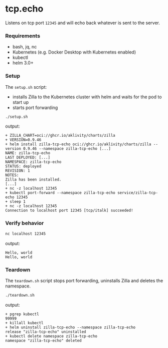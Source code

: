 # tcp.echo

Listens on tcp port `12345` and will echo back whatever is sent to the server.

### Requirements

- bash, jq, nc
- Kubernetes (e.g. Docker Desktop with Kubernetes enabled)
- kubectl
- helm 3.0+

### Setup

The `setup.sh` script:

- installs Zilla to the Kubernetes cluster with helm and waits for the pod to start up
- starts port forwarding

```bash
./setup.sh
```

output:

```text
+ ZILLA_CHART=oci://ghcr.io/aklivity/charts/zilla
+ VERSION=0.9.46
+ helm install zilla-tcp-echo oci://ghcr.io/aklivity/charts/zilla --version 0.9.46 --namespace zilla-tcp-echo [...]
NAME: zilla-tcp-echo
LAST DEPLOYED: [...]
NAMESPACE: zilla-tcp-echo
STATUS: deployed
REVISION: 1
NOTES:
Zilla has been installed.
[...]
+ nc -z localhost 12345
+ kubectl port-forward --namespace zilla-tcp-echo service/zilla-tcp-echo 12345
+ sleep 1
+ nc -z localhost 12345
Connection to localhost port 12345 [tcp/italk] succeeded!
```

### Verify behavior

```bash
nc localhost 12345
```

output:

```text
Hello, world
Hello, world
```

### Teardown

The `teardown.sh` script stops port forwarding, uninstalls Zilla and deletes the namespace.

```bash
./teardown.sh
```

output:

```text
+ pgrep kubectl
99999
+ killall kubectl
+ helm uninstall zilla-tcp-echo --namespace zilla-tcp-echo
release "zilla-tcp-echo" uninstalled
+ kubectl delete namespace zilla-tcp-echo
namespace "zilla-tcp-echo" deleted
```
